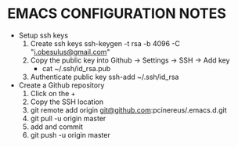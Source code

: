 EMACS CONFIGURATION NOTES
===========================

* Setup ssh keys
  1. Create ssh keys
     ssh-keygen -t rsa -b 4096 -C "i.obesulus@gmail.com"
  2. Copy the public key into Github -> Settings -> SSH -> Add key
     - cat ~/.ssh/id_rsa.pub
  3. Authenticate public key
     ssh-add ~/.ssh/id_rsa
* Create a Github repository
  1. Click on the +
  2. Copy the SSH location
  3. git remote add origin git@github.com:pcinereus/.emacs.d.git
  4. git pull -u origin master
  5. add and commit
  6. git push -u origin master
